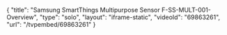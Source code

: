 {
    "title": "Samsung SmartThings Multipurpose Sensor F-SS-MULT-001- Overview",
    "type": "solo",
    "layout": "iframe-static",
    "videoId": "69863261",
    "url": "\/tvpembed\/69863261"
}